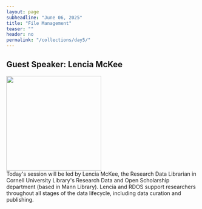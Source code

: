 ```yaml
---
layout: page
subheadline: "June 06, 2025"
title: "File Management"
teaser: ""
header: no
permalink: "/collections/day5/"
---
```


## Guest Speaker: Lencia McKee
<img src="https://www.library.cornell.edu/wp-content/uploads/2024/10/lencia-beltran.jpg" height="250"><br>
Today's session will be led by Lencia McKee, the Research Data Librarian in Cornell University Library's Research Data and Open Scholarship department (based in Mann Library). Lencia and RDOS support researchers throughout all stages of the data lifecycle, including data curation and publishing.

